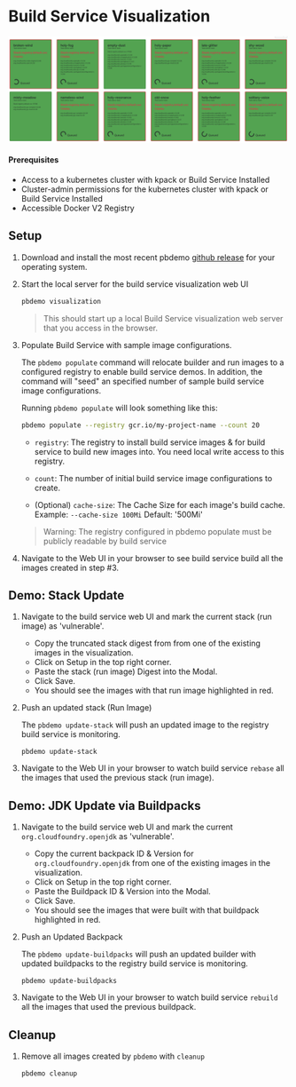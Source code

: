 # Build Service Visualization

![Sample](docs/assets/sample.png)

#### Prerequisites

- Access to a kubernetes cluster with kpack or Build Service Installed
- Cluster-admin permissions for the kubernetes cluster with kpack or Build Service Installed
- Accessible Docker V2 Registry

## Setup

1. Download and install the most recent pbdemo [github release](https://github.com/matthewmcnew/build-service-Visualization/releases)
for your operating system.

1. Start the local server for the build service visualization web UI

    ```bash
    pbdemo visualization
    ```
    
    >  This should start up a local Build Service visualization web server that you access in the browser. 

1. Populate Build Service with sample image configurations.

    The `pbdemo populate` command will relocate builder and run images to a configured registry to enable build service demos.
    In addition, the command will "seed" an specified number of sample build service image configurations. 
    
    Running `pbdemo populate` will look something like this:
    ```bash
    pbdemo populate --registry gcr.io/my-project-name --count 20
    ```
   
    - `registry`: The registry to install build service images & for build service to build new images into. You need local write access to this registry.
    
    - `count`: The number of initial build service image configurations to create.
    
    - (Optional) `cache-size`: The Cache Size for each image's build cache. Example: `--cache-size 100Mi` Default: '500Mi'
    
    >  Warning: The registry configured in pbdemo populate must be publicly readable by build service 
    
1. Navigate to the Web UI in your browser to see build service build all the images created in step #3. 

## Demo: Stack Update

1. Navigate to the build service web UI and mark the current stack (run image) as 'vulnerable'.   

    - Copy the truncated stack digest from from one of the existing images in the visualization.
    - Click on Setup in the top right corner.
    - Paste the stack (run image) Digest into the Modal.
    - Click Save. 
    - You should see the images with that run image highlighted in red.  
     
1. Push an updated stack (Run Image)
    
    The `pbdemo update-stack` will push an updated image to the registry build service is monitoring. 
    
    ```
    pbdemo update-stack
    ```   

1. Navigate to the Web UI in your browser to watch build service `rebase` all the images that used the previous stack (run image).

## Demo: JDK Update via Buildpacks 

1. Navigate to the build service web UI and mark the current `org.cloudfoundry.openjdk` as 'vulnerable'.   

    - Copy the current backpack ID & Version for `org.cloudfoundry.openjdk` from one of the existing images in the visualization.
    - Click on Setup in the top right corner.
    - Paste the Buildpack ID & Version into the Modal.
    - Click Save. 
    - You should see the images that were built with that buildpack highlighted in red.  
     
1. Push an Updated Backpack 
    
    The `pbdemo update-buildpacks` will push an updated builder with updated buildpacks to the registry build service is monitoring.
    
    ```
    pbdemo update-buildpacks
    ```   

1. Navigate to the Web UI in your browser to watch build service `rebuild` all the images that used the previous buildpack.

## Cleanup
   
1. Remove all images created by `pbdemo` with `cleanup`

    ```
    pbdemo cleanup
    ```  
